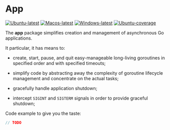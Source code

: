 # App

[![Ubuntu-latest](https://github.com/igulib/app/actions/workflows/ubuntu-latest.yml/badge.svg)](https://github.com/igulib/app/actions/workflows/ubuntu-latest.yml) [![Macos-latest](https://github.com/igulib/app/actions/workflows/macos-latest.yml/badge.svg)](https://github.com/igulib/app/actions/workflows/macos-latest.yml) [![Windows-latest](https://github.com/igulib/app/actions/workflows/windows-latest.yml/badge.svg)](https://github.com/igulib/app/actions/workflows/windows-latest.yml)
[![Ubuntu-coverage](https://img.shields.io/endpoint?url=https://gist.githubusercontent.com/igulib/327daff90ba9c66ebc33ce58f2f98821/raw/app-codecov-ubuntu.json)](https://img.shields.io/endpoint?url=https://gist.githubusercontent.com/igulib/327daff90ba9c66ebc33ce58f2f98821/raw/app-codecov-ubuntu.json)

The **app** package simplifies creation and management of
asynchronous Go applications.

It particular, it has means to:
+ create, start, pause, and quit easy-manageable long-living goroutines in
  specified order and with specified timeouts;

+ simplify code by abstracting away the complexity of
  goroutine lifecycle management and concentrate on
  the actual tasks;

+ gracefully handle application shutdown;

+ intercept `SIGINT` and `SIGTERM` signals in order to provide graceful shutdown;

Code example to give you the taste:
```go
// TODO
```

